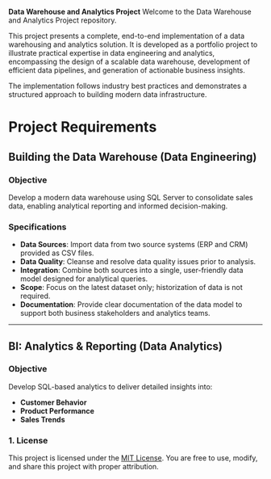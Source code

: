 **Data Warehouse and Analytics Project**
Welcome to the Data Warehouse and Analytics Project repository.

This project presents a complete, end-to-end implementation of a data warehousing and analytics solution. It is developed as a portfolio project to illustrate practical expertise in data engineering and analytics, encompassing the design of a scalable data warehouse, development of efficient data pipelines, and generation of actionable business insights.

The implementation follows industry best practices and demonstrates a structured approach to building modern data infrastructure.


# Project Requirements

## Building the Data Warehouse (Data Engineering)

### Objective  
Develop a modern data warehouse using SQL Server to consolidate sales data, enabling analytical reporting and informed decision-making.

### Specifications  
- **Data Sources**: Import data from two source systems (ERP and CRM) provided as CSV files.  
- **Data Quality**: Cleanse and resolve data quality issues prior to analysis.  
- **Integration**: Combine both sources into a single, user-friendly data model designed for analytical queries.  
- **Scope**: Focus on the latest dataset only; historization of data is not required.  
- **Documentation**: Provide clear documentation of the data model to support both business stakeholders and analytics teams.  

---

## BI: Analytics & Reporting (Data Analytics)  

### Objective  
Develop SQL-based analytics to deliver detailed insights into:  
- **Customer Behavior**  
- **Product Performance**  
- **Sales Trends**  



### 1. License  

This project is licensed under the [MIT License](LICENSE). You are free to use, modify, and share this project with proper attribution.  
